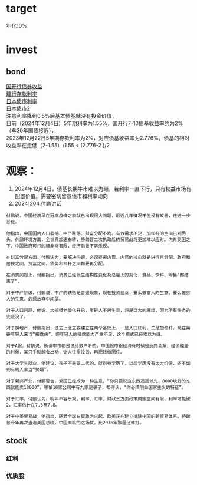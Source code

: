 # target
年化10%
# invest
## bond
[国开行债券收益](https://yield.chinabond.com.cn/gkh/index)   
[建行存款利率](https://ccb.com/cn/personal/interestv3/rate-tool-cunkuan.html)   
[日本债市利率](https://stock.finance.sina.com.cn/stock/go.php/vReport_Show/kind/industry/rptid/763453488313/index.phtml)   
[日本债市2](https://wallstreetcn.com/articles/3710081)   
注意利率降到0.5%后基本债基就没有投资价值，   
目前（2024年12月4日）5年期利率为1.55%，国开行7-10债基收益率约为2%（与30年国债接近），   
2023年12月22日5年期存款利率为2%，对应债基收益率为2.776%，债基的相对收益率在走低（2-1.55）/1.55 < (2.776-2 )/2   
# 观察：   
1. 2024年12月4日，债基长期牛市难以为继，若利率一直下行，只有权益市场有配置价值。需要密切留意债市和利率动向
2. 20241204,[付鹏讲话](https://www.quzaobao.com/news/china/202412/0331630.html)
```
付鹏说，中国经济早在冠病疫情之前就已出现很大问题，最近几年情况不但没有改善，还进一步恶化。

他指出，中国国内人口萎缩、中产跌落、财富分配不均、有效需求不足，加杠杆的空间已到尽头。外部环境方面，全世界加速右转，特朗普二次执政后的贸易战将更加难以应对。内外交困之下，中国政府可打的牌非常有限，经济前景不容乐观。

在财富分配方面，付鹏认为，要解决问题，必须提振内需，内需的核心就是进行再分配。政府和居民之间、贫富之间、债务和杠杆之间都要再分配。

在消费问题上，付鹏指出，消费已经发生结构性变化及总量上的变化，食品、饮料、零售“都结束了”。

对于中产阶级，付鹏说，中产的跌落是普遍现象，现在投资创业，要么做富人的生意、要么做穷人的生意，必须放弃中间层。

对于人口问题，他说，大规模老龄化开启，年轻人不再生育，将是巨大的麻烦，因为所有债务的兜底没了。

对于房地产，付鹏指出，过去上涨主要建立在两个基础上，一是人口红利，二是加杠杆。现在需要年轻人来当“接盘侠”，但年轻人的接盘能力严重不足，这个模式已经难以为继。

对于A股，付鹏说，所谓牛市都是说给散户听的，中国股市跟经济有时候是反向关系，经济越差的时候，某只手就越会出动，让人往里投钱，再把钱给圈住。

对于大学生就业，他建议，孩子不是富二代的，就别卷学历了，以后学历没有太大价值，还不如到有钱人家当“赘婿”。

对于新兴产业，付鹏警告，爱国已经成为一种生意，“你只要说这东西遥遥领先，8000块钱的东西就能卖18000”。哪怕10家公司中有九家是骗子，都得认，“你必须明白国家主义的特征”。

对于汇率，付鹏认为，明年不容乐观，利率、汇率、财政三方面政策腾挪空间有限，利率可能破2，汇率估计在7.3至7.8。

对于中美贸易战，他指出，随着全球右翼政治兴起，欧美正在建立排除中国的新贸易体系。特朗普今年再次当选美国总统，中国面临的这场仗，比2016年那届还难打。
```   

## stock
### 红利
### 优质股

